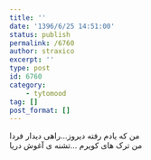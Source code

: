```yaml
---
title: ''
date: '1396/6/25 14:51:00'
status: publish
permalink: /6760
author: straxico
excerpt: ''
type: post
id: 6760
category:
    - tytomood
tag: []
post_format: []
---
```

من که یادم رفته دیروز…راهی دیدار فردا  
من ترک های کویرم …تشنه ی آغوش دریا